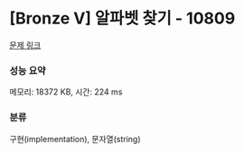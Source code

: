 # [Bronze V] 알파벳 찾기 - 10809 

[문제 링크](https://www.acmicpc.net/problem/10809) 

### 성능 요약

메모리: 18372 KB, 시간: 224 ms

### 분류

구현(implementation), 문자열(string)

